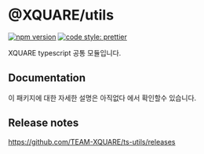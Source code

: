 # @XQUARE/utils

[![npm version](https://badge.fury.io/js/%40xquare%2Futils.svg)](https://badge.fury.io/js/%40xquare%2Futils) [![code style: prettier](https://img.shields.io/badge/code_style-prettier-ff69b4.svg)](https://github.com/prettier/prettier) 

XQUARE typescript 공통 모듈입니다.

## Documentation

이 패키지에 대한 자세한 설명은 아직없다 에서 확인할수 있습니다.

## Release notes

https://github.com/TEAM-XQUARE/ts-utils/releases
